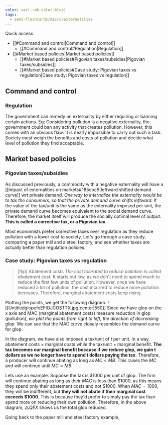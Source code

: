 ```yaml
---
color: var(--mk-color-blue)
tags:
  - sem1-flashcards/micro/externalities
---
```

Quick access
- [[#Command and control|Command and control]]
	- [[#Command and control#Regulation|Regulation]]
- [[#Market based policies|Market based policies]]
	- [[#Market based policies#Pigovian taxes/subsidies|Pigovian taxes/subsidies]]
	- [[#Market based policies#Case study: Pigovian taxes vs regulation|Case study: Pigovian taxes vs regulation]]

## Command and control
### Regulation
The government can remedy an externality by either requiring or banning certain actions. Eg: Considering pollution is a negative externality, the government could ban any activity that creates pollution. However, this comes with an obvious flaw: It is nearly impossible to carry out such a task. Society must weigh the benefits and costs of pollution and decide what level of pollution they find acceptable.

## Market based policies
### Pigovian taxes/subsidies
As discussed previously, a commodity with a negative externality will have a [[Impact of externalities on markets#^85cbc9|leftward shifted demand curve]] wrt private demand. *One way to internalize the externality would be to tax the consumers, so that the private demand curve shifts leftward.* If the value of the tax/unit is the same as the externality imposed per unit, the private demand curve becomes equivalent to the social demand curve. Therefore, the market itself will produce the socially optimal level of output. **This is called a corrective tax, or a Pigovian tax.**

Most economists prefer corrective taxes over regulation as they reduce pollution with a lower cost to society. Let's go through a case study, comparing a paper mill and a steel factory, and see whether taxes are actually better than regulation policies.

### Case study: Pigovian taxes vs regulation

> [!tip] Abatement costs
> *The cost tolerated to reduce pollution is called abatement cost.* It starts out low, as we don't need to spend much to reduce the first few units of pollution. However, once we have reduced a lot of pollution, the cost incurred to reduce more pollution increases. Therefore, marginal abatement costs keep rising.

Plotting the points, we get the following diagram.
![[UntitledglopefoEFIOJCOSTTX.jpg|center|550]]
Since we have glop on the x axis and MAC (marginal abatement costs) measure reduction in glop (pollution), *we plot the points from right to left, the direction of decreasing glop.* We can see that the MAC curve closely resembles the demand curve for glop.

In the diagram, we have also imposed a tax/unit of $t$ per unit. In a way, abatement costs = marginal costs while the tax/unit = marginal benefit. **The tax becomes our marginal benefit because if we reduce glop, we gain t dollars as we no longer have to spend t dollars paying the tax.** Therefore, a producer will continue abating as long as $MC<MB$. This raises the $MC$ and will continue until $MC=MB$.

Lets use an example. Suppose the tax is $\$1000$ per unit of glop. The firm will continue abating as long as their $MAC$ is less than $\$1000$, as this means they spend only their abatement costs and not $\$1000$. When $MAC=1000$, they will be indifferent, but **they will not abate if their marginal cost exceeds $\$1000$**. This is because they'd prefer to simply pay the tax than spend more on reducing their own pollution. Therefore, in the above diagram, $\triangle QEX$ shows us the total glop reduced.

Going back to the paper mill and steel factory example, 
